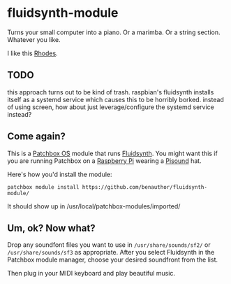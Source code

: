 # fluidsynth-module

Turns your small computer into a piano. Or a marimba. Or a string section. Whatever you like.

I like this [Rhodes](https://musical-artifacts.com/artifacts/1489).

## TODO

this approach turns out to be kind of trash.
raspbian's fluidsynth installs itself as a systemd service which causes this to be horribly borked.
instead of using screen, how about just leverage/configure the systemd service instead?

## Come again?

This is a [Patchbox OS](https://blokas.io/patchbox-os/) module that runs [Fluidsynth](https://www.fluidsynth.org/). You might want this if you are running Patchbox on a [Raspberry Pi](https://www.raspberrypi.com/) wearing a [Pisound](https://blokas.io/pisound/) hat.

Here's how you'd install the module:

    patchbox module install https://github.com/benauthor/fluidsynth-module/

It should show up in /usr/local/patchbox-modules/imported/

## Um, ok? Now what?

Drop any soundfont files you want to use in `/usr/share/sounds/sf2/`
or `/usr/share/sounds/sf3` as appropriate. After you select Fluidsynth in the Patchbox module manager, choose your desired soundfront from the list.

Then plug in your MIDI keyboard and play beautiful music.

